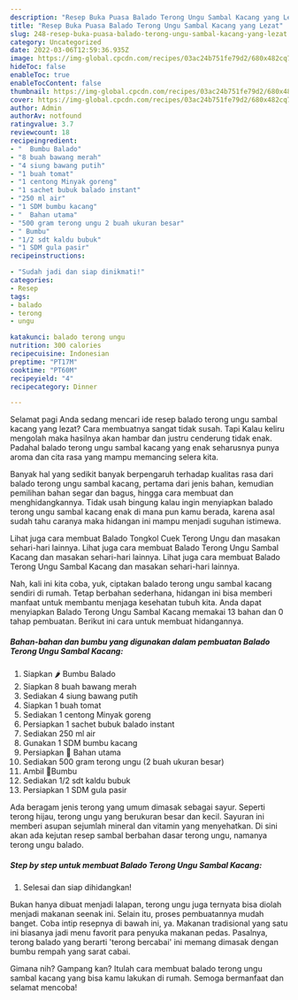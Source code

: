 ```yaml
---
description: "Resep Buka Puasa Balado Terong Ungu Sambal Kacang yang Lezat"
title: "Resep Buka Puasa Balado Terong Ungu Sambal Kacang yang Lezat"
slug: 248-resep-buka-puasa-balado-terong-ungu-sambal-kacang-yang-lezat
category: Uncategorized
date: 2022-03-06T12:59:36.935Z
image: https://img-global.cpcdn.com/recipes/03ac24b751fe79d2/680x482cq70/balado-terong-ungu-sambal-kacang-foto-resep-utama.jpg
hideToc: false
enableToc: true
enableTocContent: false
thumbnail: https://img-global.cpcdn.com/recipes/03ac24b751fe79d2/680x482cq70/balado-terong-ungu-sambal-kacang-foto-resep-utama.jpg
cover: https://img-global.cpcdn.com/recipes/03ac24b751fe79d2/680x482cq70/balado-terong-ungu-sambal-kacang-foto-resep-utama.jpg
author: Admin
authorAv: notfound
ratingvalue: 3.7
reviewcount: 18
recipeingredient:
- "  Bumbu Balado"
- "8 buah bawang merah"
- "4 siung bawang putih"
- "1 buah tomat"
- "1 centong Minyak goreng"
- "1 sachet bubuk balado instant"
- "250 ml air"
- "1 SDM bumbu kacang"
- "  Bahan utama"
- "500 gram terong ungu 2 buah ukuran besar"
- " Bumbu"
- "1/2 sdt kaldu bubuk"
- "1 SDM gula pasir"
recipeinstructions:

- "Sudah jadi dan siap dinikmati!"
categories:
- Resep
tags:
- balado
- terong
- ungu

katakunci: balado terong ungu 
nutrition: 300 calories
recipecuisine: Indonesian
preptime: "PT17M"
cooktime: "PT60M"
recipeyield: "4"
recipecategory: Dinner

---
```



Selamat pagi Anda sedang mencari ide resep balado terong ungu sambal kacang yang lezat? Cara membuatnya sangat tidak susah. Tapi Kalau keliru mengolah maka hasilnya akan hambar dan justru cenderung tidak enak. Padahal balado terong ungu sambal kacang yang enak seharusnya punya aroma dan cita rasa yang mampu memancing selera kita.


Banyak hal yang sedikit banyak berpengaruh terhadap kualitas rasa dari balado terong ungu sambal kacang, pertama dari jenis bahan, kemudian pemilihan bahan segar dan bagus, hingga cara membuat dan menghidangkannya. Tidak usah bingung kalau ingin menyiapkan balado terong ungu sambal kacang enak di mana pun kamu berada, karena asal sudah tahu caranya maka hidangan ini mampu menjadi suguhan istimewa.

Lihat juga cara membuat Balado Tongkol Cuek Terong Ungu dan masakan sehari-hari lainnya. Lihat juga cara membuat Balado Terong Ungu Sambal Kacang dan masakan sehari-hari lainnya. Lihat juga cara membuat Balado Terong Ungu Sambal Kacang dan masakan sehari-hari lainnya.


Nah, kali ini kita coba, yuk, ciptakan balado terong ungu sambal kacang sendiri di rumah. Tetap berbahan sederhana, hidangan ini bisa memberi manfaat untuk membantu menjaga kesehatan tubuh kita. Anda dapat menyiapkan Balado Terong Ungu Sambal Kacang memakai 13 bahan dan 0 tahap pembuatan. Berikut ini cara untuk membuat hidangannya.

<!--inarticleads1-->

##### Bahan-bahan dan bumbu yang digunakan dalam pembuatan Balado Terong Ungu Sambal Kacang:

1. Siapkan  🌶️ Bumbu Balado
1. Siapkan 8 buah bawang merah
1. Sediakan 4 siung bawang putih
1. Siapkan 1 buah tomat
1. Sediakan 1 centong Minyak goreng
1. Persiapkan 1 sachet bubuk balado instant
1. Sediakan 250 ml air
1. Gunakan 1 SDM bumbu kacang
1. Persiapkan  🍆 Bahan utama
1. Sediakan 500 gram terong ungu (2 buah ukuran besar)
1. Ambil  🧂Bumbu
1. Sediakan 1/2 sdt kaldu bubuk
1. Persiapkan 1 SDM gula pasir


Ada beragam jenis terong yang umum dimasak sebagai sayur. Seperti terong hijau, terong ungu yang berukuran besar dan kecil. Sayuran ini memberi asupan sejumlah mineral dan vitamin yang menyehatkan. Di sini akan ada kejutan resep sambal berbahan dasar terong ungu, namanya terong ungu balado. 

<!--inarticleads2-->

##### Step by step untuk membuat Balado Terong Ungu Sambal Kacang:


1. Selesai dan siap dihidangkan!

Bukan hanya dibuat menjadi lalapan, terong ungu juga ternyata bisa diolah menjadi makanan seenak ini. Selain itu, proses pembuatannya mudah banget. Coba intip resepnya di bawah ini, ya. Makanan tradisional yang satu ini biasanya jadi menu favorit para penyuka makanan pedas. Pasalnya, terong balado yang berarti &#39;terong bercabai&#39; ini memang dimasak dengan bumbu rempah yang sarat cabai. 

Gimana nih? Gampang kan? Itulah cara membuat balado terong ungu sambal kacang yang bisa kamu lakukan di rumah. Semoga bermanfaat dan selamat mencoba!
